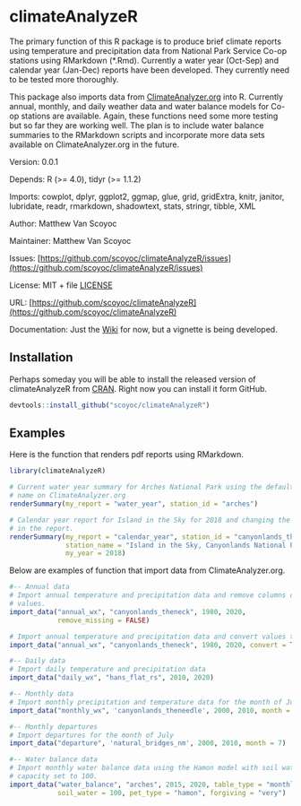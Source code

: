 # climateAnalyzeR

<!-- badges: start -->
<!-- badges: end -->

The primary function of this R package is to produce brief climate reports using temperature and precipitation data from National Park Service Co-op stations using RMarkdown (*.Rmd). 
Currently a water year (Oct-Sep) and calendar year (Jan-Dec) reports have been developed. They currently need to be tested more thoroughly. 

This package also imports data from [ClimateAnalyzer.org](http://climateanalyzer.org/) into R. 
Currently  annual, monthly, and daily weather data and water balance models for Co-op stations are available. Again, these functions need some more testing but so far they are working well.
The plan is to include water balance summaries to the RMarkdown scripts and incorporate more data sets available on ClimateAnalyzer.org in the future.

Version: 0.0.1

Depends: R (>= 4.0), tidyr (>= 1.1.2)

Imports: cowplot, dplyr, ggplot2, ggmap, glue, grid, gridExtra, knitr, janitor, lubridate, readr, rmarkdown, shadowtext, stats, stringr, tibble, XML

Author: Matthew Van Scoyoc

Maintainer: Matthew Van Scoyoc

Issues: [https://github.com/scoyoc/climateAnalyzeR/issues](https://github.com/scoyoc/climateAnalyzeR/issues)

License: MIT + file [LICENSE](https://github.com/scoyoc/climateAnalyzeR/blob/master/LICENSE.md)

URL: [https://github.com/scoyoc/climateAnalyzeR](https://github.com/scoyoc/climateAnalyzeR)

Documentation: Just the [Wiki](https://github.com/scoyoc/climateAnalyzeR/wiki) for now, but a vignette is being developed.

## Installation

Perhaps someday you will be able to install the released version of 
climateAnalyzeR from [CRAN](https://CRAN.R-project.org). Right now you can 
install it form GitHub.

``` r
devtools::install_github("scoyoc/climateAnalyzeR")
```

## Examples

Here is the function that renders pdf reports using RMarkdown.
```r
library(climateAnalyzeR)

# Current water year summary for Arches National Park using the default station 
# name on ClimateAnalyzer.org
renderSummary(my_report = "water_year", station_id = "arches")

# Calendar year report for Island in the Sky for 2018 and changing the name used 
# in the report.
renderSummary(my_report = "calendar_year", station_id = "canyonlands_theneck", 
              station_name = "Island in the Sky, Canyonlands National Park", 
              my_year = 2018)
```

Below are examples of function that import data from ClimateAnalyzer.org.

``` r
#-- Annual data
# Import annual temperature and precipitation data and remove columns of missing
# values.
import_data("annual_wx", "canyonlands_theneck", 1980, 2020, 
            remove_missing = FALSE)

# Import annual temperature and precipitation data and convert values to metric
import_data("annual_wx", "canyonlands_theneck", 1980, 2020, convert = TRUE)

#-- Daily data
# Import daily temperature and precipitation data
import_data("daily_wx", "hans_flat_rs", 2010, 2020)

#-- Monthly data
# Import monthly precipitation and temperature data for the month of June
import_data("monthly_wx", 'canyonlands_theneedle', 2000, 2010, month = 6)

#-- Monthly departures
# Import departures for the month of July
import_data("departure", 'natural_bridges_nm', 2000, 2010, month = 7)

#-- Water balance data
# Import monthly water balance data using the Hamon model with soil water
# capacity set to 100.
import_data("water_balance", "arches", 2015, 2020, table_type = "monthly",
            soil_water = 100, pet_type = "hamon", forgiving = "very")
```

